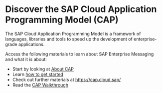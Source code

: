 # Discover the SAP Cloud Application Programming Model (CAP)

The SAP Cloud Application Programming Model is a framework of languages, libraries and tools to speed up the development of enterprise-grade applications.

Access the following materials to learn about SAP Enterprise Messaging and what it is about:

* Start by looking at [About CAP](https://cap.cloud.sap/docs/about/)
* Learn [how to get started](https://cap.cloud.sap/docs/get-started/)
* Check out further materials at https://cap.cloud.sap/ 
* Read the [CAP Walkthrough](https://github.com/SAP-archive/cloud-cap-walkthroughs)
